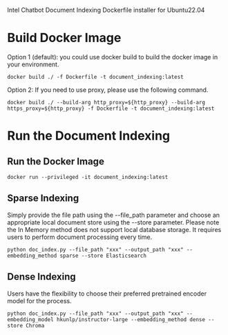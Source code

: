 Intel Chatbot Document Indexing Dockerfile installer for Ubuntu22.04

# Build Docker Image

Option 1 (default): you could use docker build to build the docker image in your environment.
```
docker build ./ -f Dockerfile -t document_indexing:latest
```

Option 2: If you need to use proxy, please use the following command.
```
docker build ./ --build-arg http_proxy=${http_proxy} --build-arg https_proxy=${http_proxy} -f Dockerfile -t document_indexing:latest
```

# Run the Document Indexing


## Run the Docker Image

```
docker run --privileged -it document_indexing:latest
```


## Sparse Indexing

Simply provide the file path using the --file_path parameter and choose an appropriate local document store using the --store parameter. Please note the In Memory method does not support local database storage. It requires users to perform document processing every time.

```
python doc_index.py --file_path "xxx" --output_path "xxx" --embedding_method sparse --store Elasticsearch
```


## Dense Indexing

Users have the flexibility to choose their preferred pretrained encoder model for the process.

```
python doc_index.py --file_path "xxx" --output_path "xxx" --embedding_model hkunlp/instructor-large --embedding_method dense --store Chroma
```


